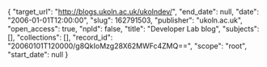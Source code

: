 {
  "target_url": "http://blogs.ukoln.ac.uk/ukolndev/", 
  "end_date": null, 
  "date": "2006-01-01T12:00:00", 
  "slug": 162791503, 
  "publisher": "ukoln.ac.uk", 
  "open_access": true, 
  "npld": false, 
  "title": "Developer Lab blog", 
  "subjects": [], 
  "collections": [], 
  "record_id": "20060101T120000/g8QkIoMzg28X62MWFc4ZMQ==", 
  "scope": "root", 
  "start_date": null
}


